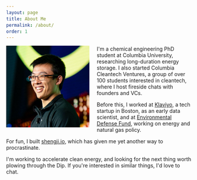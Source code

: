 ```yaml
---
layout: page
title: About Me
permalink: /about/
order: 1
---
```


<img src="/img/a_mathiowetz_day3-314_cropped.jpg" width="225" style="float:left; margin-right:20px;">

I'm a chemical engineering PhD student at Columbia University, researching long-duration energy storage. I also started Columbia Cleantech Ventures, a group of over 100 students interested in cleantech, where I host fireside chats with founders and VCs.

Before this, I worked at [Klaviyo](https://www.klaviyo.com/), a tech startup in Boston, as an early data scientist, and at [Environmental Defense Fund](https://www.edf.org/), working on energy and natural gas policy.

For fun, I built [shengji.io](https://shengji.io/lobby), which has given me yet another way to procrastinate.

I'm working to accelerate clean energy, and looking for the next thing worth plowing through the Dip. If you're interested in similar things, I'd love to chat.
